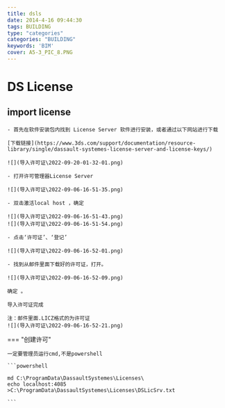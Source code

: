 ```yaml
---
title: dsls
date: 2014-4-16 09:44:30
tags: BUILDING
type: "categories"
categories: "BUILDING"
keywords: 'BIM'
cover: A5-3_PIC_8.PNG
---
```


# DS License

## import license

    - 首先在软件安装包内找到 License Server 软件进行安装，或者通过以下网站进行下载

    [下载链接](https://www.3ds.com/support/documentation/resource-library/single/dassault-systemes-license-server-and-license-keys/)

    ![](导入许可证\2022-09-20-01-32-01.png)

    - 打开许可管理器License Server

    ![](导入许可证\2022-09-06-16-51-35.png)

    - 双击激活local host ，确定

    ![](导入许可证\2022-09-06-16-51-43.png)
    ![](导入许可证\2022-09-06-16-51-54.png)

    - 点击‘许可证’、‘登记’

    ![](导入许可证\2022-09-06-16-52-01.png)

    - 找到从邮件里面下载好的许可证，打开。

    ![](导入许可证\2022-09-06-16-52-09.png)

    确定 。

    导入许可证完成

    注：邮件里面.LICZ格式的为许可证
    ![](导入许可证\2022-09-06-16-52-21.png)





=== "创建许可"

    一定要管理员运行cmd,不是powershell

    ```powershell

    md C:\ProgramData\DassaultSystemes\Licenses\
    echo localhost:4085 >C:\ProgramData\DassaultSystemes\Licenses\DSLicSrv.txt

    ```

